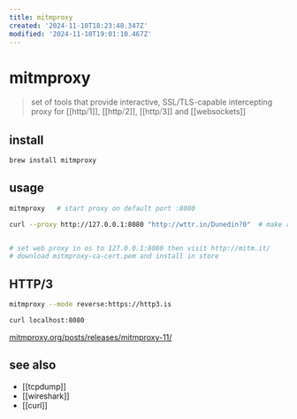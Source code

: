 ```yaml
---
title: mitmproxy
created: '2024-11-10T18:23:48.347Z'
modified: '2024-11-10T19:01:10.467Z'
---
```


# mitmproxy

>  set of tools that provide interactive, SSL/TLS-capable intercepting proxy for [[http⧸1]], [[http⧸2]], [[http⧸3]] and [[websockets]]

## install

```sh
brew install mitmproxy
```

## usage

```sh
mitmproxy   # start proxy on default port :8080

curl --proxy http://127.0.0.1:8080 "http://wttr.in/Dunedin?0"  # make req via proxy


# set web proxy in os to 127.0.0.1:8080 then visit http://mitm.it/
# download mitmproxy-ca-cert.pem and install in store
```

## HTTP/3

```sh
mitmproxy --mode reverse:https://http3.is

curl localhost:8080
```

[mitmproxy.org/posts/releases/mitmproxy-11/](https://mitmproxy.org/posts/releases/mitmproxy-11/)

## see also

- [[tcpdump]]
- [[wireshark]]
- [[curl]]
